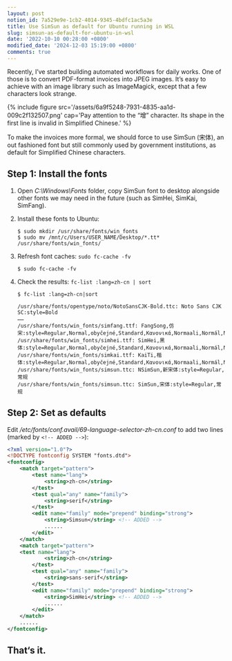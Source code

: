 ```yaml
---
layout: post
notion_id: 7a529e9e-1cb2-4014-9345-4bdfc1ac5a3e
title: Use SimSun as default for Ubuntu running in WSL
slug: simsun-as-default-for-ubuntu-in-wsl
date: '2022-10-10 00:28:00 +0800'
modified_date: '2024-12-03 15:19:00 +0800'
comments: true
---
```


Recently, I’ve started building automated workflows for daily works. One of those is to convert PDF-format invoices into JPEG images. It’s easy to achieve with an image library such as ImageMagick, except that a few characters look strange.

{% include figure src='/assets/6a9f5248-7931-4835-aa1d-009c2f132507.png' cap='Pay attention to the “增” character. Its shape in the first line is invalid in Simplified Chinese.' %}

To make the invoices more formal, we should force to use SimSun (宋体), an out fashioned font but still commonly used by government institutions, as default for Simplified Chinese characters.

## Step 1: Install the fonts

1. Open *C:\Windows\Fonts* folder, copy SimSun font to desktop alongside other fonts we may need in the future (such as SimHei, SimKai, SimFang).

1. Install these fonts to Ubuntu:

    ```shell
    $ sudo mkdir /usr/share/fonts/win_fonts
    $ sudo mv /mnt/c/Users/USER_NAME/Desktop/*.tt* /usr/share/fonts/win_fonts/
    ```

1. Refresh font caches: `sudo fc-cache -fv`

    ```shell
    $ sudo fc-cache -fv
    ```

1. Check the results: `fc-list :lang=zh-cn | sort`

    ```shell
    $ fc-list :lang=zh-cn|sort

    /usr/share/fonts/opentype/noto/NotoSansCJK-Bold.ttc: Noto Sans CJK SC:style=Bold
    ……
    /usr/share/fonts/win_fonts/simfang.ttf: FangSong,仿宋:style=Regular,Normal,obyčejné,Standard,Κανονικά,Normaali,Normál,Normale,Standaard,Normalny,Обычный,Normálne,Navadno,Arrunta
    /usr/share/fonts/win_fonts/simhei.ttf: SimHei,黑体:style=Regular,Normal,obyčejné,Standard,Κανονικά,Normaali,Normál,Normale,Standaard,Normalny,Обычный,Normálne,Navadno,Arrunta
    /usr/share/fonts/win_fonts/simkai.ttf: KaiTi,楷体:style=Regular,Normal,obyčejné,Standard,Κανονικά,Normaali,Normál,Normale,Standaard,Normalny,Обычный,Normálne,Navadno,Arrunta
    /usr/share/fonts/win_fonts/simsun.ttc: NSimSun,新宋体:style=Regular,常规
    /usr/share/fonts/win_fonts/simsun.ttc: SimSun,宋体:style=Regular,常规
    ```

## Step 2: Set as defaults

Edit */etc/fonts/conf.avail/69-language-selector-zh-cn.conf* to add two lines (marked by `<!-- ADDED -->`):

```xml
<?xml version="1.0"?>
<!DOCTYPE fontconfig SYSTEM "fonts.dtd">
<fontconfig>
	<match target="pattern">
		<test name="lang">
			<string>zh-cn</string>
		</test>
		<test qual="any" name="family">
			<string>serif</string>
		</test>
		<edit name="family" mode="prepend" binding="strong">
			<string>Simsun</string> <!-- ADDED -->
			......
		</edit>
	</match>
	<match target="pattern">
    <test name="lang">
			<string>zh-cn</string>
		</test>
		<test qual="any" name="family">
			<string>sans-serif</string>
		</test>
		<edit name="family" mode="prepend" binding="strong">
			<string>SimHei</string> <!-- ADDED -->
			......
		</edit>
	</match>
	......
</fontconfig>
```

## That‘s it.
